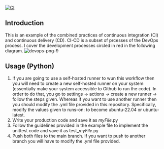 [![CI](https://github.com/Sherif-Elshafei/my-practice/actions/workflows/build-test-app.yml/badge.svg)](https://github.com/Sherif-Elshafei/my-practice/actions/workflows/build-test-app.yml)


## Introduction
This is an example of the combined practices of continuous integration (CI) and continuous delivery (CD). CI-CD is a subset of prcesses of the DevOps process. I cover the development processes circled in red in the following diagram.
![devops-png-9](https://github.com/Sherif-Elshafei/CI-CD/assets/4324447/49c86965-3444-4dde-9a8a-52b6562ae9a2)

## Usage (Python)
1. If you are going to use a self-hosted runner to wun this workflow then you will need to create a new self-hosted runner on your system (essentially make your system accessible to Github to run the code). In order to do that, you go to settings -> actions -> create a new runner -> follow the steps given. Whereas if you want to use another runner then you should modify the .yml file provided in this repository. Specifically, modify the values given to runs-on: to become ubuntu-22.04 or ubuntu-latest.
2. Write your production code and save it as *myFile*.py
3. Follow the guidelines provided in the example file to implement the unittest code and save it as test_*myFile*.py
4. Push both files to the main branch. If you want to push to another branch you will have to modify the .yml file provided.
